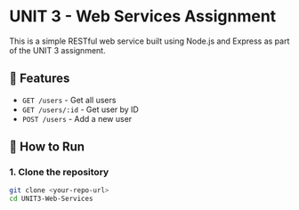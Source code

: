 # UNIT 3 - Web Services Assignment

This is a simple RESTful web service built using Node.js and Express as part of the UNIT 3 assignment.

## 📌 Features

- `GET /users` - Get all users
- `GET /users/:id` - Get user by ID
- `POST /users` - Add a new user

## 🚀 How to Run

### 1. Clone the repository
```bash
git clone <your-repo-url>
cd UNIT3-Web-Services
